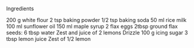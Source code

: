 Ingredients

200 g white flour
2 tsp baking powder
1/2 tsp baking soda
50 ml rice milk
100 ml sunflower oil
150 ml maple syrup
2 flax eggs 2tbsp ground flax seeds: 6 tbsp water
Zest and juice of 2 lemons
Drizzle
100 g icing sugar
3 tbsp lemon juice
Zest of 1/2 lemon

